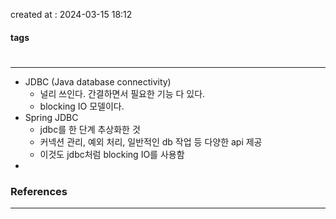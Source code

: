 created at : 2024-03-15 18:12

#### tags

#

--- 

- JDBC (Java database connectivity)
	- 널리 쓰인다. 간결하면서 필요한 기능 다 있다.
	- blocking IO 모델이다.
- Spring JDBC
	- jdbc를 한 단계 추상화한 것
	- 커넥션 관리, 예외 처리, 일반적인 db 작업 등 다양한 api 제공
	- 이것도 jdbc처럼 blocking IO를 사용함
- 


### References
---
[]()
